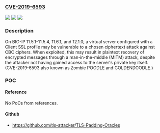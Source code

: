 ### [CVE-2019-6593](https://cve.mitre.org/cgi-bin/cvename.cgi?name=CVE-2019-6593)
![](https://img.shields.io/static/v1?label=Product&message=BIG-IP%20(LTM%2C%20AAM%2C%20AFM%2C%20Analytics%2C%20APM%2C%20ASM%2C%20DNS%2C%20Edge%20Gateway%2C%20FPS%2C%20GTM%2C%20Link%20Controller%2C%20PEM%2C%20WebAccelerator)&color=blue)
![](https://img.shields.io/static/v1?label=Version&message=11.5.1-11.5.4%2C%2011.6.1%2C%2012.1.0%20&color=brightgreen)
![](https://img.shields.io/static/v1?label=Vulnerability&message=Information%20leakage&color=brightgreen)

### Description

On BIG-IP 11.5.1-11.5.4, 11.6.1, and 12.1.0, a virtual server configured with a Client SSL profile may be vulnerable to a chosen ciphertext attack against CBC ciphers. When exploited, this may result in plaintext recovery of encrypted messages through a man-in-the-middle (MITM) attack, despite the attacker not having gained access to the server's private key itself. (CVE-2019-6593 also known as Zombie POODLE and GOLDENDOODLE.)

### POC

#### Reference
No PoCs from references.

#### Github
- https://github.com/tls-attacker/TLS-Padding-Oracles

